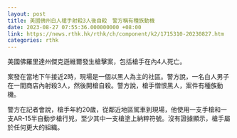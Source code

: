 ```yaml
---
layout: post
title: 美國佛州白人槍手射殺3人後自殺　警方稱有種族動機
date: 2023-08-27 07:55:36.000000000 +08:00
link: https://news.rthk.hk/rthk/ch/component/k2/1715310-20230827.htm
categories: rthk
---
```


美國佛羅里達州傑克遜維爾發生槍擊案，包括槍手在內4人死亡。

案發在當地下午接近2時，現場是一個以黑人為主的社區。警方說，一名白人男子在一間商店內射殺3人，然後開槍自殺。警方說，槍手憎恨黑人，案件有種族動機。

警方在記者會說，槍手年約20歲，從鄰近地區駕車到現場，他使用一支手槍和一支AR-15半自動步槍行兇，至少其中一支槍塗上納粹符號。沒有證據顯示，槍手屬於任何更大的組織。
